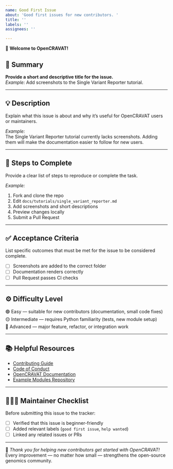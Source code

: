 ```yaml
---
name: Good First Issue
about: 'Good first issues for new contributors. '
title: ''
labels: ''
assignees: ''

---
```


👋 **Welcome to OpenCRAVAT!**  

## 📝 Summary
**Provide a short and descriptive title for the issue.**  
_Example:_ Add screenshots to the Single Variant Reporter tutorial.

---

## 💡 Description
Explain what this issue is about and why it’s useful for OpenCRAVAT users or maintainers.

_Example:_  
The Single Variant Reporter tutorial currently lacks screenshots. Adding them will make the documentation easier to follow for new users.

---

## 🧭 Steps to Complete
Provide a clear list of steps to reproduce or complete the task.

_Example:_  
1. Fork and clone the repo  
2. Edit `docs/tutorials/single_variant_reporter.md`  
3. Add screenshots and short descriptions  
4. Preview changes locally  
5. Submit a Pull Request  

---

## ✅ Acceptance Criteria
List specific outcomes that must be met for the issue to be considered complete.

- [ ] Screenshots are added to the correct folder  
- [ ] Documentation renders correctly  
- [ ] Pull Request passes CI checks  

---

## ⚙️ Difficulty Level
🟢 Easy — suitable for new contributors (documentation, small code fixes)  
🟡 Intermediate — requires Python familiarity (tests, new module setup)  
🔴 Advanced — major feature, refactor, or integration work  

---

## 📚 Helpful Resources
- [Contributing Guide](../CONTRIBUTING.md)  
- [Code of Conduct](../CODE_OF_CONDUCT.md)  
- [OpenCRAVAT Documentation](https://open-cravat.readthedocs.io/)  
- [Example Modules Repository](https://github.com/KarchinLab/open-cravat-modules)  

---

## 🧑‍🤝‍🧑 Maintainer Checklist
Before submitting this issue to the tracker:
- [ ] Verified that this issue is beginner-friendly  
- [ ] Added relevant labels (`good first issue`, `help wanted`)  
- [ ] Linked any related issues or PRs  

---

🎉 _Thank you for helping new contributors get started with OpenCRAVAT!_  
Every improvement — no matter how small — strengthens the open-source genomics community.
